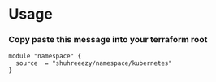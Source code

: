 # Usage

### Copy paste this message into your terraform root
```
module "namespace" {
  source  = "shuhreeezy/namespace/kubernetes"
}
```